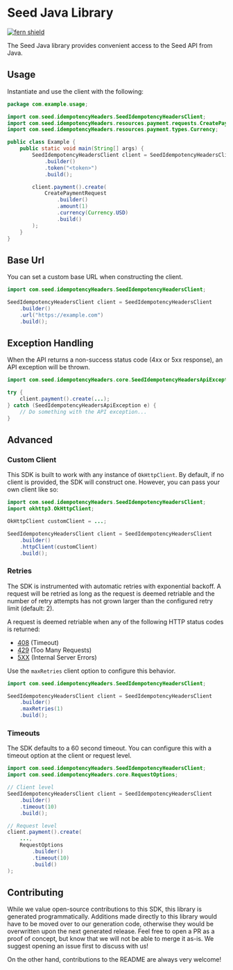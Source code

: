 # Seed Java Library

[![fern shield](https://img.shields.io/badge/%F0%9F%8C%BF-Built%20with%20Fern-brightgreen)](https://buildwithfern.com?utm_source=github&utm_medium=github&utm_campaign=readme&utm_source=Seed%2FJava)

The Seed Java library provides convenient access to the Seed API from Java.

## Usage

Instantiate and use the client with the following:

```java
package com.example.usage;

import com.seed.idempotencyHeaders.SeedIdempotencyHeadersClient;
import com.seed.idempotencyHeaders.resources.payment.requests.CreatePaymentRequest;
import com.seed.idempotencyHeaders.resources.payment.types.Currency;

public class Example {
    public static void main(String[] args) {
        SeedIdempotencyHeadersClient client = SeedIdempotencyHeadersClient
            .builder()
            .token("<token>")
            .build();

        client.payment().create(
            CreatePaymentRequest
                .builder()
                .amount(1)
                .currency(Currency.USD)
                .build()
        );
    }
}
```

## Base Url

You can set a custom base URL when constructing the client.

```java
import com.seed.idempotencyHeaders.SeedIdempotencyHeadersClient;

SeedIdempotencyHeadersClient client = SeedIdempotencyHeadersClient
    .builder()
    .url("https://example.com")
    .build();
```

## Exception Handling

When the API returns a non-success status code (4xx or 5xx response), an API exception will be thrown.

```java
import com.seed.idempotencyHeaders.core.SeedIdempotencyHeadersApiException;

try {
    client.payment().create(...);
} catch (SeedIdempotencyHeadersApiException e) {
    // Do something with the API exception...
}
```

## Advanced

### Custom Client

This SDK is built to work with any instance of `OkHttpClient`. By default, if no client is provided, the SDK will construct one. 
However, you can pass your own client like so:

```java
import com.seed.idempotencyHeaders.SeedIdempotencyHeadersClient;
import okhttp3.OkHttpClient;

OkHttpClient customClient = ...;

SeedIdempotencyHeadersClient client = SeedIdempotencyHeadersClient
    .builder()
    .httpClient(customClient)
    .build();
```

### Retries

The SDK is instrumented with automatic retries with exponential backoff. A request will be retried as long
as the request is deemed retriable and the number of retry attempts has not grown larger than the configured
retry limit (default: 2).

A request is deemed retriable when any of the following HTTP status codes is returned:

- [408](https://developer.mozilla.org/en-US/docs/Web/HTTP/Status/408) (Timeout)
- [429](https://developer.mozilla.org/en-US/docs/Web/HTTP/Status/429) (Too Many Requests)
- [5XX](https://developer.mozilla.org/en-US/docs/Web/HTTP/Status/500) (Internal Server Errors)

Use the `maxRetries` client option to configure this behavior.

```java
import com.seed.idempotencyHeaders.SeedIdempotencyHeadersClient;

SeedIdempotencyHeadersClient client = SeedIdempotencyHeadersClient
    .builder()
    .maxRetries(1)
    .build();
```

### Timeouts

The SDK defaults to a 60 second timeout. You can configure this with a timeout option at the client or request level.

```java
import com.seed.idempotencyHeaders.SeedIdempotencyHeadersClient;
import com.seed.idempotencyHeaders.core.RequestOptions;

// Client level
SeedIdempotencyHeadersClient client = SeedIdempotencyHeadersClient
    .builder()
    .timeout(10)
    .build();

// Request level
client.payment().create(
    ...,
    RequestOptions
        .builder()
        .timeout(10)
        .build()
);
```

## Contributing

While we value open-source contributions to this SDK, this library is generated programmatically.
Additions made directly to this library would have to be moved over to our generation code,
otherwise they would be overwritten upon the next generated release. Feel free to open a PR as
a proof of concept, but know that we will not be able to merge it as-is. We suggest opening
an issue first to discuss with us!

On the other hand, contributions to the README are always very welcome!
